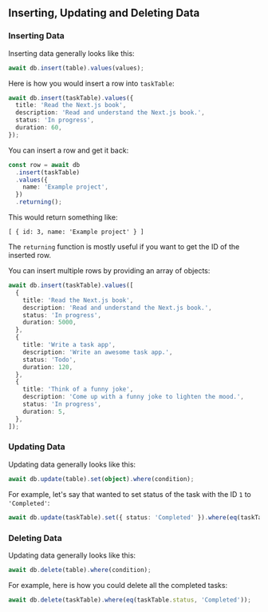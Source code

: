 ## Inserting, Updating and Deleting Data

### Inserting Data

Inserting data generally looks like this:

```ts
await db.insert(table).values(values);
```

Here is how you would insert a row into `taskTable`:

```ts
await db.insert(taskTable).values({
  title: 'Read the Next.js book',
  description: 'Read and understand the Next.js book.',
  status: 'In progress',
  duration: 60,
});
```

You can insert a row and get it back:

```ts
const row = await db
  .insert(taskTable)
  .values({
    name: 'Example project',
  })
  .returning();
```

This would return something like:

```
[ { id: 3, name: 'Example project' } ]
```

The `returning` function is mostly useful if you want to get the ID of the inserted row.

You can insert multiple rows by providing an array of objects:

```ts
await db.insert(taskTable).values([
  {
    title: 'Read the Next.js book',
    description: 'Read and understand the Next.js book.',
    status: 'In progress',
    duration: 5000,
  },
  {
    title: 'Write a task app',
    description: 'Write an awesome task app.',
    status: 'Todo',
    duration: 120,
  },
  {
    title: 'Think of a funny joke',
    description: 'Come up with a funny joke to lighten the mood.',
    status: 'In progress',
    duration: 5,
  },
]);
```

### Updating Data

Updating data generally looks like this:

```ts
await db.update(table).set(object).where(condition);
```

For example, let's say that wanted to set status of the task with the ID `1` to `'Completed'`:

```ts
await db.update(taskTable).set({ status: 'Completed' }).where(eq(taskTable.id, 1));
```

### Deleting Data

Updating data generally looks like this:

```ts
await db.delete(table).where(condition);
```

For example, here is how you could delete all the completed tasks:

```ts
await db.delete(taskTable).where(eq(taskTable.status, 'Completed'));
```
